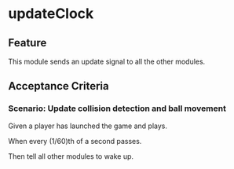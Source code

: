 # updateClock

## Feature

This module sends an update signal to all the other modules.

## Acceptance Criteria

### Scenario: Update collision detection and ball movement

  Given a player has launched the game and plays.

  When every (1/60)th of a second passes.

  Then tell all other modules to wake up.
